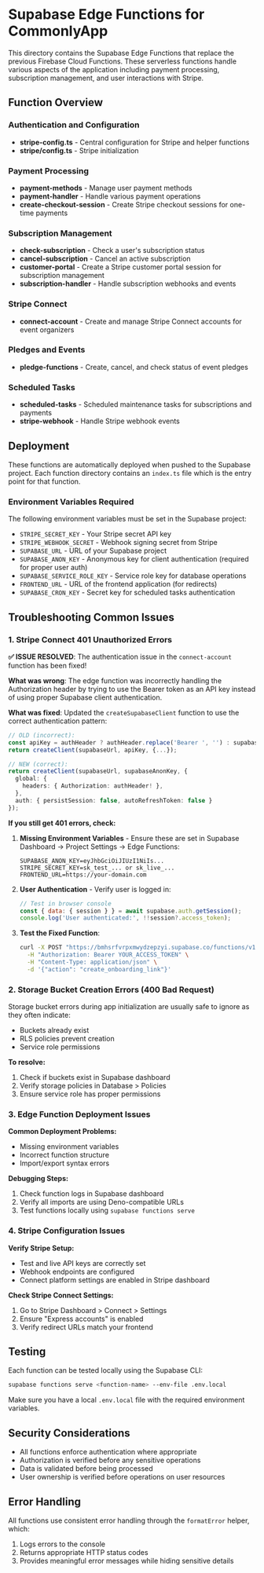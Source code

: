 # Supabase Edge Functions for CommonlyApp

This directory contains the Supabase Edge Functions that replace the previous Firebase Cloud Functions. These serverless functions handle various aspects of the application including payment processing, subscription management, and user interactions with Stripe.

## Function Overview

### Authentication and Configuration

- **stripe-config.ts** - Central configuration for Stripe and helper functions
- **stripe/config.ts** - Stripe initialization

### Payment Processing

- **payment-methods** - Manage user payment methods
- **payment-handler** - Handle various payment operations
- **create-checkout-session** - Create Stripe checkout sessions for one-time payments

### Subscription Management

- **check-subscription** - Check a user's subscription status
- **cancel-subscription** - Cancel an active subscription
- **customer-portal** - Create a Stripe customer portal session for subscription management
- **subscription-handler** - Handle subscription webhooks and events

### Stripe Connect

- **connect-account** - Create and manage Stripe Connect accounts for event organizers

### Pledges and Events

- **pledge-functions** - Create, cancel, and check status of event pledges

### Scheduled Tasks

- **scheduled-tasks** - Scheduled maintenance tasks for subscriptions and payments
- **stripe-webhook** - Handle Stripe webhook events

## Deployment

These functions are automatically deployed when pushed to the Supabase project. Each function directory contains an `index.ts` file which is the entry point for that function.

### Environment Variables Required

The following environment variables must be set in the Supabase project:

- `STRIPE_SECRET_KEY` - Your Stripe secret API key
- `STRIPE_WEBHOOK_SECRET` - Webhook signing secret from Stripe
- `SUPABASE_URL` - URL of your Supabase project
- `SUPABASE_ANON_KEY` - Anonymous key for client authentication (required for proper user auth)
- `SUPABASE_SERVICE_ROLE_KEY` - Service role key for database operations
- `FRONTEND_URL` - URL of the frontend application (for redirects)
- `SUPABASE_CRON_KEY` - Secret key for scheduled tasks authentication

## Troubleshooting Common Issues

### 1. Stripe Connect 401 Unauthorized Errors

**✅ ISSUE RESOLVED**: The authentication issue in the `connect-account` function has been fixed!

**What was wrong**: The edge function was incorrectly handling the Authorization header by trying to use the Bearer token as an API key instead of using proper Supabase client authentication.

**What was fixed**: Updated the `createSupabaseClient` function to use the correct authentication pattern:
```typescript
// OLD (incorrect):
const apiKey = authHeader ? authHeader.replace('Bearer ', '') : supabaseServiceKey;
return createClient(supabaseUrl, apiKey, {...});

// NEW (correct):
return createClient(supabaseUrl, supabaseAnonKey, {
  global: {
    headers: { Authorization: authHeader! },
  },
  auth: { persistSession: false, autoRefreshToken: false }
});
```

**If you still get 401 errors, check:**

1. **Missing Environment Variables** - Ensure these are set in Supabase Dashboard → Project Settings → Edge Functions:
   ```
   SUPABASE_ANON_KEY=eyJhbGciOiJIUzI1NiIs...
   STRIPE_SECRET_KEY=sk_test_... or sk_live_...
   FRONTEND_URL=https://your-domain.com
   ```

2. **User Authentication** - Verify user is logged in:
   ```javascript
   // Test in browser console
   const { data: { session } } = await supabase.auth.getSession();
   console.log('User authenticated:', !!session?.access_token);
   ```

3. **Test the Fixed Function**:
   ```bash
   curl -X POST "https://bmhsrfvrpxmwydzepzyi.supabase.co/functions/v1/connect-account" \
     -H "Authorization: Bearer YOUR_ACCESS_TOKEN" \
     -H "Content-Type: application/json" \
     -d '{"action": "create_onboarding_link"}'
   ```

### 2. Storage Bucket Creation Errors (400 Bad Request)

Storage bucket errors during app initialization are usually safe to ignore as they often indicate:
- Buckets already exist
- RLS policies prevent creation
- Service role permissions

**To resolve:**
1. Check if buckets exist in Supabase dashboard
2. Verify storage policies in Database > Policies
3. Ensure service role has proper permissions

### 3. Edge Function Deployment Issues

**Common Deployment Problems:**
- Missing environment variables
- Incorrect function structure
- Import/export syntax errors

**Debugging Steps:**
1. Check function logs in Supabase dashboard
2. Verify all imports are using Deno-compatible URLs
3. Test functions locally using `supabase functions serve`

### 4. Stripe Configuration Issues

**Verify Stripe Setup:**
- Test and live API keys are correctly set
- Webhook endpoints are configured
- Connect platform settings are enabled in Stripe dashboard

**Check Stripe Connect Settings:**
1. Go to Stripe Dashboard > Connect > Settings
2. Ensure "Express accounts" is enabled
3. Verify redirect URLs match your frontend

## Testing

Each function can be tested locally using the Supabase CLI:

```bash
supabase functions serve <function-name> --env-file .env.local
```

Make sure you have a local `.env.local` file with the required environment variables.

## Security Considerations

- All functions enforce authentication where appropriate
- Authorization is verified before any sensitive operations
- Data is validated before being processed
- User ownership is verified before operations on user resources

## Error Handling

All functions use consistent error handling through the `formatError` helper, which:

1. Logs errors to the console
2. Returns appropriate HTTP status codes
3. Provides meaningful error messages while hiding sensitive details
